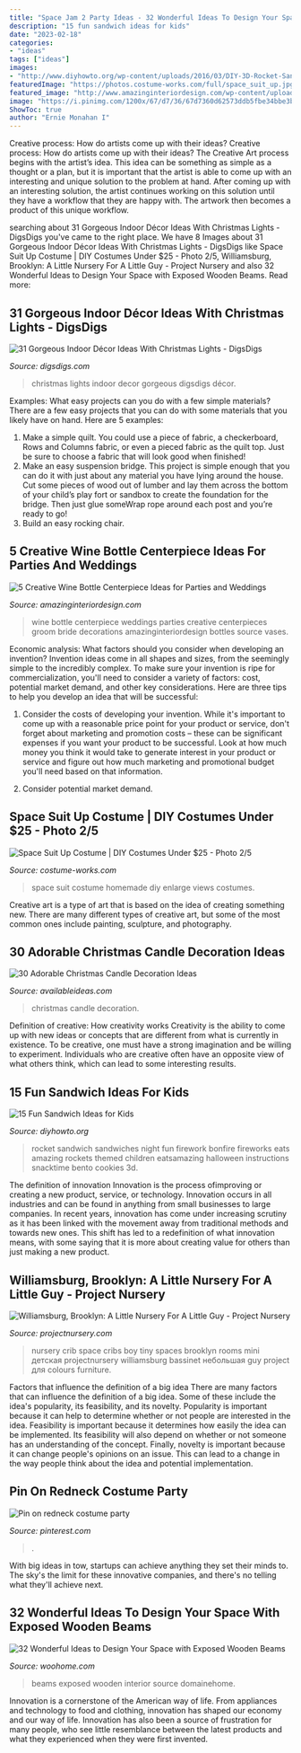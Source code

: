 ```yaml
---
title: "Space Jam 2 Party Ideas - 32 Wonderful Ideas To Design Your Space With Exposed Wooden Beams"
description: "15 fun sandwich ideas for kids"
date: "2023-02-18"
categories:
- "ideas"
tags: ["ideas"]
images:
- "http://www.diyhowto.org/wp-content/uploads/2016/03/DIY-3D-Rocket-Sandwich-15-Fun-Sandwich-Ideas-for-Kids-DIYHowto.jpg"
featuredImage: "https://photos.costume-works.com/full/space_suit_up.jpg"
featured_image: "http://www.amazinginteriordesign.com/wp-content/uploads/2014/02/432.jpg"
image: "https://i.pinimg.com/1200x/67/d7/36/67d7360d62573ddb5fbe34bbe3b446fa.jpg"
ShowToc: true
author: "Ernie Monahan I"
---
```



Creative process: How do artists come up with their ideas?
Creative process: How do artists come up with their ideas?
The Creative Art process begins with the artist’s idea. This idea can be something as simple as a thought or a plan, but it is important that the artist is able to come up with an interesting and unique solution to the problem at hand. After coming up with an interesting solution, the artist continues working on this solution until they have a workflow that they are happy with. The artwork then becomes a product of this unique workflow.

	

		
searching about 31 Gorgeous Indoor Décor Ideas With Christmas Lights - DigsDigs you've came to the right place. We have 8 Images about 31 Gorgeous Indoor Décor Ideas With Christmas Lights - DigsDigs like Space Suit Up Costume | DIY Costumes Under $25 - Photo 2/5, Williamsburg, Brooklyn: A Little Nursery For A Little Guy - Project Nursery and also 32 Wonderful Ideas to Design Your Space with Exposed Wooden Beams. Read more:
		
    
## 31 Gorgeous Indoor Décor Ideas With Christmas Lights - DigsDigs

<img loading=lazy src="https://www.digsdigs.com/photos/gorgeous-indoor-decor-ideas-with-christmas-lights-5-554x738.jpg" onerror="this.onerror=null;this.src='https://tse4.mm.bing.net/th?id=OIP.dOZknTYCCtNF520DhU1YrAHaJ3&amp;pid=15.1';" alt="31 Gorgeous Indoor Décor Ideas With Christmas Lights - DigsDigs">

_Source: digsdigs.com_

>christmas lights indoor decor gorgeous digsdigs décor. 

	

Examples: What easy projects can you do with a few simple materials?
There are a few easy projects that you can do with some materials that you likely have on hand. Here are 5 examples:
1. Make a simple quilt. You could use a piece of fabric, a checkerboard, Rows and Columns fabric, or even a pieced fabric as the quilt top. Just be sure to choose a fabric that will look good when finished! 
2. Make an easy suspension bridge. This project is simple enough that you can do it with just about any material you have lying around the house. Cut some pieces of wood out of lumber and lay them across the bottom of your child’s play fort or sandbox to create the foundation for the bridge. Then just glue someWrap rope around each post and you’re ready to go! 
3. Build an easy rocking chair.

    
## 5 Creative Wine Bottle Centerpiece Ideas For Parties And Weddings

<img loading=lazy src="http://www.amazinginteriordesign.com/wp-content/uploads/2014/02/432.jpg" onerror="this.onerror=null;this.src='https://tse1.mm.bing.net/th?id=OIP.AExF5Zy72FeyNo9TbSDv2wHaSV&amp;pid=15.1';" alt="5 Creative Wine Bottle Centerpiece Ideas for Parties and Weddings">

_Source: amazinginteriordesign.com_

>wine bottle centerpiece weddings parties creative centerpieces groom bride decorations amazinginteriordesign bottles source vases. 

	

Economic analysis: What factors should you consider when developing an invention?
Invention ideas come in all shapes and sizes, from the seemingly simple to the incredibly complex. To make sure your invention is ripe for commercialization, you'll need to consider a variety of factors: cost, potential market demand, and other key considerations. Here are three tips to help you develop an idea that will be successful: 
1. Consider the costs of developing your invention. While it's important to come up with a reasonable price point for your product or service, don't forget about marketing and promotion costs – these can be significant expenses if you want your product to be successful. Look at how much money you think it would take to generate interest in your product or service and figure out how much marketing and promotional budget you'll need based on that information.

2. Consider potential market demand.

    
## Space Suit Up Costume | DIY Costumes Under $25 - Photo 2/5

<img loading=lazy src="https://photos.costume-works.com/full/space_suit_up.jpg" onerror="this.onerror=null;this.src='https://tse4.mm.bing.net/th?id=OIP._RL-S6sjwq6h4nMdozGF1wHaNK&amp;pid=15.1';" alt="Space Suit Up Costume | DIY Costumes Under $25 - Photo 2/5">

_Source: costume-works.com_

>space suit costume homemade diy enlarge views costumes. 

	

Creative art is a type of art that is based on the idea of creating something new. There are many different types of creative art, but some of the most common ones include painting, sculpture, and photography.

    
## 30 Adorable Christmas Candle Decoration Ideas

<img loading=lazy src="http://availableideas.com/wp-content/uploads/2015/11/Christmas-Candle-Decoration-28.jpg" onerror="this.onerror=null;this.src='https://tse4.mm.bing.net/th?id=OIP.DuQ9jxVlpVArbkc7wJ2tOgHaJQ&amp;pid=15.1';" alt="30 Adorable Christmas Candle Decoration Ideas">

_Source: availableideas.com_

>christmas candle decoration. 

	

Definition of creative: How creativity works
Creativity is the ability to come up with new ideas or concepts that are different from what is currently in existence. To be creative, one must have a strong imagination and be willing to experiment. Individuals who are creative often have an opposite view of what others think, which can lead to some interesting results.

    
## 15 Fun Sandwich Ideas For Kids

<img loading=lazy src="http://www.diyhowto.org/wp-content/uploads/2016/03/DIY-3D-Rocket-Sandwich-15-Fun-Sandwich-Ideas-for-Kids-DIYHowto.jpg" onerror="this.onerror=null;this.src='https://tse3.mm.bing.net/th?id=OIP.LUILl2Tvr09ZfKVxXYiNSwHaLJ&amp;pid=15.1';" alt="15 Fun Sandwich Ideas for Kids">

_Source: diyhowto.org_

>rocket sandwich sandwiches night fun firework bonfire fireworks eats amazing rockets themed children eatsamazing halloween instructions snacktime bento cookies 3d. 

	

The definition of innovation
Innovation is the process ofimproving or creating a new product, service, or technology. Innovation occurs in all industries and can be found in anything from small businesses to large companies. In recent years, innovation has come under increasing scrutiny as it has been linked with the movement away from traditional methods and towards new ones. This shift has led to a redefinition of what innovation means, with some saying that it is more about creating value for others than just making a new product.

    
## Williamsburg, Brooklyn: A Little Nursery For A Little Guy - Project Nursery

<img loading=lazy src="https://projectnursery.com/wp-content/uploads/2012/11/IMG_7797.jpg" onerror="this.onerror=null;this.src='https://tse1.mm.bing.net/th?id=OIP.LkDT52jbcdxN9rgEK9VuUwHaLH&amp;pid=15.1';" alt="Williamsburg, Brooklyn: A Little Nursery For A Little Guy - Project Nursery">

_Source: projectnursery.com_

>nursery crib space cribs boy tiny spaces brooklyn rooms mini детская projectnursery williamsburg bassinet небольшая guy project для colours furniture. 

	

Factors that influence the definition of a big idea
There are many factors that can influence the definition of a big idea. Some of these include the idea's popularity, its feasibility, and its novelty. Popularity is important because it can help to determine whether or not people are interested in the idea. Feasibility is important because it determines how easily the idea can be implemented. Its feasibility will also depend on whether or not someone has an understanding of the concept. Finally, novelty is important because it can change people's opinions on an issue. This can lead to a change in the way people think about the idea and potential implementation.

    
## Pin On Redneck Costume Party

<img loading=lazy src="https://i.pinimg.com/1200x/67/d7/36/67d7360d62573ddb5fbe34bbe3b446fa.jpg" onerror="this.onerror=null;this.src='https://tse4.mm.bing.net/th?id=OIP.a3a2hNpDGaBWktVOQb_pjgHaJ4&amp;pid=15.1';" alt="Pin on redneck costume party">

_Source: pinterest.com_

>. 

	

With big ideas in tow, startups can achieve anything they set their minds to. The sky's the limit for these innovative companies, and there's no telling what they'll achieve next.

    
## 32 Wonderful Ideas To Design Your Space With Exposed Wooden Beams

<img loading=lazy src="https://www.woohome.com/wp-content/uploads/2016/01/exposed-wooden-beams-columns_27.jpg" onerror="this.onerror=null;this.src='https://tse4.mm.bing.net/th?id=OIP.dUbl1c-rXCPfd3KdMO8MlwHaLF&amp;pid=15.1';" alt="32 Wonderful Ideas to Design Your Space with Exposed Wooden Beams">

_Source: woohome.com_

>beams exposed wooden interior source domainehome. 

	

Innovation is a cornerstone of the American way of life. From appliances and technology to food and clothing, innovation has shaped our economy and our way of life. Innovation has also been a source of frustration for many people, who see little resemblance between the latest products and what they experienced when they were first invented.

